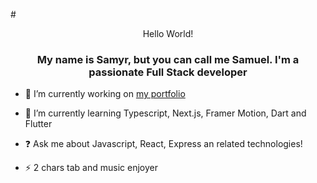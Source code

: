 #<div align="center">
 Hello World!
</div>  
  

### **<div align="center">My name is Samyr, but you can call me Samuel. I'm a passionate Full Stack developer</div>**  
  

- 🔭 I’m currently working on [my portfolio](https://github.com/SamuelRnn/my-portfolio)  
  

- 🌱 I’m currently learning Typescript, Next.js, Framer Motion, Dart and Flutter  
  

- ❓ Ask me about Javascript, React, Express an related technologies!  
  

- ⚡ 2 chars tab and music enjoyer  
  

<br/>  
</div>
